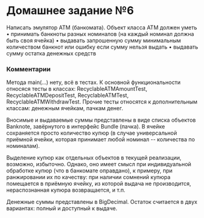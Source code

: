 # Домашнее задание №6

Написать эмулятор АТМ (банкомата).  Объект класса АТМ должен уметь • принимать банкноты разных номиналов (на каждый номинал должна быть своя ячейка) • выдавать запрошенную сумму минимальным количеством банкнот или ошибку если сумму нельзя выдать • выдавать сумму остатка денежных средств 

### Комментарии

Метода main(...) нету, всё в тестах. К основной функциональности относяся тесты в классах: RecyclableATMAmountTest, RecyclableATMDepositTest, RecyclableATMTest, RecyclableATMWithdrawTest. Прочие тесты относятся к дополнительным классам: денежным ячейкам, пачкам денег.

Вносимые и выдаваемые суммы представлены в виде списка объектов Banknote, завёрнутого в интерфейс Bundle (пачка). В ячейке сохраняется просто количество купюр (в случае универсальной приёмной ячейки, которая принимает любой номинал -- количества по номиналам).

Выделение купюр как отдельных объектов в текущей реализации, возможно, избыточно. Однако, оно имеет смысл при индивидуальной обработке купюр (что в банкомате оправдано), к примеру, при ранжировании их по качеству: при наличии сомнений купюра помещается в приёмную ячейку, из которой выдача не производится, нераспознанная купюра возвращается, и т.п.

Денежные суммы представлены в BigDecimal. Остаток считается в двух вариантах: полный и доступный к выдаче.